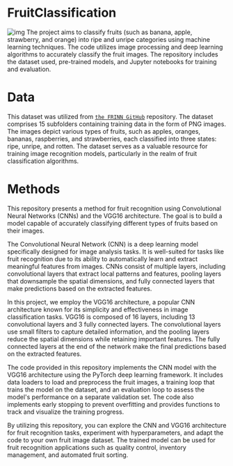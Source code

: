 # FruitClassification
![img](https://github.com/neginnoori/fruitClassification/blob/main/fotor-ai-20240224142232.jpg)
The project aims to classify fruits (such as banana, apple, strawberry, and orange) into ripe and unripe categories using machine learning techniques. The code utilizes image processing and deep learning algorithms to accurately classify the fruit images. The repository includes the dataset used, pre-trained models, and Jupyter notebooks for training and evaluation. 
# Data 
This dataset was utilized from [`the FRINN GitHub`](https://github.com/ece324-2020/FRINN/tree/main) repository. The dataset comprises 15 subfolders containing training data in the form of PNG images. The images depict various types of fruits, such as apples, oranges, bananas, raspberries, and strawberries, each classified into three states: ripe, unripe, and rotten. The dataset serves as a valuable resource for training image recognition models, particularly in the realm of fruit classification algorithms.
# Methods
This repository presents a method for fruit recognition using Convolutional Neural Networks (CNNs) and the VGG16 architecture. The goal is to build a model capable of accurately classifying different types of fruits based on their images.

The Convolutional Neural Network (CNN) is a deep learning model specifically designed for image analysis tasks. It is well-suited for tasks like fruit recognition due to its ability to automatically learn and extract meaningful features from images. CNNs consist of multiple layers, including convolutional layers that extract local patterns and features, pooling layers that downsample the spatial dimensions, and fully connected layers that make predictions based on the extracted features.

In this project, we employ the VGG16 architecture, a popular CNN architecture known for its simplicity and effectiveness in image classification tasks. VGG16 is composed of 16 layers, including 13 convolutional layers and 3 fully connected layers. The convolutional layers use small filters to capture detailed information, and the pooling layers reduce the spatial dimensions while retaining important features. The fully connected layers at the end of the network make the final predictions based on the extracted features.

The code provided in this repository implements the CNN model with the VGG16 architecture using the PyTorch deep learning framework. It includes data loaders to load and preprocess the fruit images, a training loop that trains the model on the dataset, and an evaluation loop to assess the model's performance on a separate validation set. The code also implements early stopping to prevent overfitting and provides functions to track and visualize the training progress.

By utilizing this repository, you can explore the CNN and VGG16 architecture for fruit recognition tasks, experiment with hyperparameters, and adapt the code to your own fruit image dataset. The trained model can be used for fruit recognition applications such as quality control, inventory management, and automated fruit sorting.
